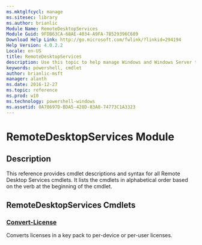 ```yaml
---
ms.mktglfcycl: manage
ms.sitesec: library
ms.author: brianlic
Module Name: RemoteDesktopServices
Module Guid: 9FDB63CA-68AE-4034-A9FA-78529396C689
Download Help Link: http://go.microsoft.com/fwlink/?linkid=294194
Help Version: 4.0.2.2
Locale: en-US
title: RemoteDesktopServices
description: Use this topic to help manage Windows and Windows Server technologies with Windows PowerShell.
keywords: powershell, cmdlet
author: brianlic-msft
manager: alanth
ms.date: 2016-12-27
ms.topic: reference
ms.prod: w10
ms.technology: powershell-windows
ms.assetid: 0A78697D-BDA5-428D-83A8-74773C1A3323
---
```


# RemoteDesktopServices Module
## Description
This reference provides cmdlet descriptions and syntax for all Remote Desktop Services cmdlets. It lists the cmdlets in alphabetical order based on the verb at the beginning of the cmdlet.

## RemoteDesktopServices Cmdlets
### [Convert-License](./Convert-License.md)
Converts licenses in a key pack to per-device or per-user licenses.




